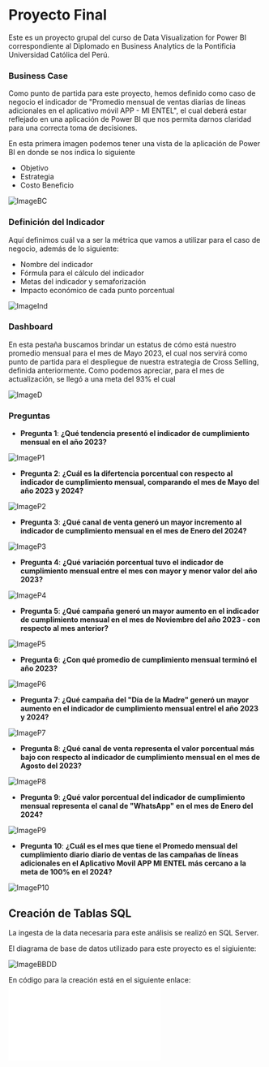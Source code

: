 
# Proyecto Final

Este es un proyecto grupal del curso de Data Visualization for Power BI correspondiente al Diplomado en Business Analytics de la Pontificia Universidad Católica del Perú.

### Business Case

Como punto de partida para este proyecto, hemos definido como caso de negocio el indicador de "Promedio mensual de ventas diarias de líneas adicionales en el aplicativo móvil APP - MI ENTEL", el cual deberá estar reflejado en una aplicación de Power BI que nos permita darnos claridad para una correcta toma de decisiones.

En esta primera imagen podemos tener una vista de la aplicación de Power BI en donde se nos indica lo siguiente

- Objetivo
- Estrategia
- Costo Beneficio

![ImageBC](images/business_case.jpg)

### Definición del Indicador

Aquí definimos cuál va a ser la métrica que vamos a utilizar para el caso de negocio, además de lo siguiente:

- Nombre del indicador
- Fórmula para el cálculo del indicador
- Metas del indicador y semaforización
- Impacto económico de cada punto porcentual

![ImageInd](images/Indicador.jpg)

### Dashboard

En esta pestaña buscamos brindar un estatus de cómo está nuestro promedio mensual para el mes de Mayo 2023, el cual nos servirá como punto de partida para el despliegue de nuestra estrategia de Cross Selling, definida anteriormente. Como podemos apreciar, para el mes de actualización, se llegó a una meta del 93% el cual

![ImageD](images/Dashboard.jpg)

### Preguntas 

- **Pregunta 1**: **¿Qué tendencia presentó el indicador de cumplimiento mensual en el año 2023?**

![ImageP1](images/Pregunta1.jpg)

- **Pregunta 2**: **¿Cuál es la difertencia porcentual con respecto al indicador de cumplimiento mensual, comparando el mes de Mayo del año 2023 y 2024?**

![ImageP2](images/Pregunta2.jpg)

- **Pregunta 3**: **¿Qué canal de venta generó un mayor incremento al indicador de cumplimiento mensual en el mes de Enero del 2024?**

![ImageP3](images/Pregunta3.jpg)

- **Pregunta 4**: **¿Qué variación porcentual tuvo el indicador de cumplimiento mensual entre el mes con mayor y menor valor del año 2023?**

![ImageP4](images/Pregunta4.jpg)
  
- **Pregunta 5**: **¿Qué campaña generó un mayor aumento en el indicador de cumplimiento mensual en el mes de Noviembre del año 2023 - con respecto al mes anterior?**

![ImageP5](images/Pregunta5.jpg)

- **Pregunta 6**: **¿Con qué promedio de cumplimiento mensual terminó el año 2023?**

![ImageP6](images/Pregunta6.jpg)

- **Pregunta 7**: **¿Qué campaña del "Día de la Madre" generó un mayor aumento en el indicador de cumplimiento mensual entrel el año 2023 y 2024?**

![ImageP7](images/Pregunta7.jpg)

- **Pregunta 8**: **¿Qué canal de venta representa el valor porcentual más bajo con respecto al indicador de cumplimiento mensual en el mes de Agosto del 2023?**

![ImageP8](images/Pregunta8.jpg)
  
- **Pregunta 9**: **¿Qué valor porcentual del indicador de cumplimiento mensual representa el canal de "WhatsApp" en el mes de Enero del 2024?**

![ImageP9](images/Pregunta9.jpg)

- **Pregunta 10**: **¿Cuál es el mes que tiene el Promedo mensual del cumplimiento diario diario de ventas de las campañas de líneas adicionales en el Aplicativo Movil APP MI ENTEL más cercano a la meta de 100% en el 2024?**

![ImageP10](images/Pregunta10.jpg)

## Creación de Tablas SQL

La ingesta de la data necesaria para este análisis se realizó en SQL Server. 

El diagrama de base de datos utilizado para este proyecto es el sigiuiente:

![ImageBBDD](images/diagrama_bbdd.jpg)

En código para la creación está en el siguiente enlace: ![Código SQL](sql/codigo_sql_entel.sql)

